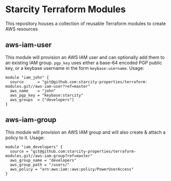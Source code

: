# Starcity Terraform Modules

This repository houses a collection of reusable Terraform modules to create AWS resources

## aws-iam-user

This module will provision an AWS IAM user and can optionally add them to an existing IAM group. `pgp_key` uses either a base-64 encoded PGP public key, or a keybase username in the form `keybase:username`. Usage:
```hcl
module "iam_john" {
  source      = "git@github.com:starcity-properties/terraform-modules.git//aws-iam-user?ref=master"
  aws_name    = "john"
  aws_pgp_key = "keybase:starcity"
  aws_groups  = ["developers"]
}
```

## aws-iam-group

This module will provision an AWS IAM group and will also create & attach a policy to it. Usage:
```hcl
module "iam_developers" {
  source = "git@github.com:starcity-properties/terraform-modules.git//aws-iam-group?ref=master"
  aws_group_name = "developers"
  aws_group_path = "/users/"
  aws_policy = "arn:aws:iam::aws:policy/PowerUserAccess"
}
```